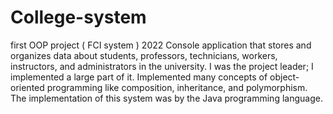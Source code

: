 # College-system
first OOP project ( FCI system ) 2022 
Console application that stores and organizes data about students, professors, technicians, workers, instructors, and administrators in the university.
I was the project leader; I implemented a large part of it. Implemented many concepts of object-oriented programming like composition, inheritance, and polymorphism.
The implementation of this system was by the Java programming language.
